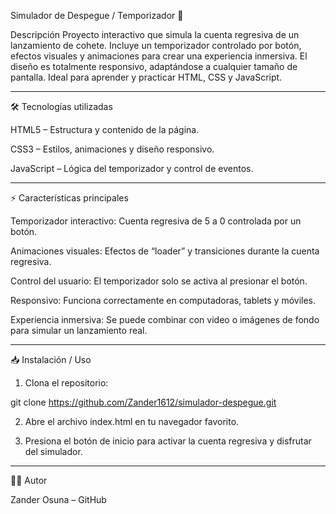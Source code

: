 Simulador de Despegue / Temporizador 🚀

Descripción
Proyecto interactivo que simula la cuenta regresiva de un lanzamiento de cohete. Incluye un temporizador controlado por botón, efectos visuales y animaciones para crear una experiencia inmersiva. El diseño es totalmente responsivo, adaptándose a cualquier tamaño de pantalla. Ideal para aprender y practicar HTML, CSS y JavaScript.


---

🛠 Tecnologías utilizadas

HTML5 – Estructura y contenido de la página.

CSS3 – Estilos, animaciones y diseño responsivo.

JavaScript – Lógica del temporizador y control de eventos.



---

⚡ Características principales

Temporizador interactivo: Cuenta regresiva de 5 a 0 controlada por un botón.

Animaciones visuales: Efectos de “loader” y transiciones durante la cuenta regresiva.

Control del usuario: El temporizador solo se activa al presionar el botón.

Responsivo: Funciona correctamente en computadoras, tablets y móviles.

Experiencia inmersiva: Se puede combinar con video o imágenes de fondo para simular un lanzamiento real.



---

📥 Instalación / Uso

1. Clona el repositorio:



git clone https://github.com/Zander1612/simulador-despegue.git

2. Abre el archivo index.html en tu navegador favorito.


3. Presiona el botón de inicio para activar la cuenta regresiva y disfrutar del simulador.




---

👨‍💻 Autor

Zander Osuna – GitHub
